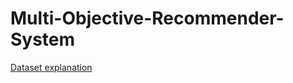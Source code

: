 # Multi-Objective-Recommender-System

[Dataset explanation](https://github.com/otto-de/recsys-dataset#get-the-data)
